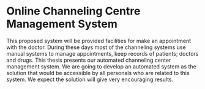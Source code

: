 # Online Channeling Centre Management System
This proposed system will be provided facilities for make an appointment with the doctor. During these days most of the channeling systems use manual systems to manage appointments, keep records of patients; doctors and drugs. This thesis presents our automated channeling center management system. We are going to develop an automated system as the solution that would be accessible by all personals who are related to this system. We expect the solution will give very encouraging results.
